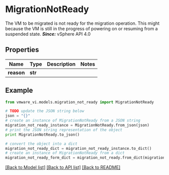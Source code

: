 # MigrationNotReady

The VM to be migrated is not ready for the migration operation.  This might because the VM is still in the progress of powering on or resuming from a suspended state.  ***Since:*** vSphere API 4.0 

## Properties
Name | Type | Description | Notes
------------ | ------------- | ------------- | -------------
**reason** | **str** |  | 

## Example

```python
from vmware_vi.models.migration_not_ready import MigrationNotReady

# TODO update the JSON string below
json = "{}"
# create an instance of MigrationNotReady from a JSON string
migration_not_ready_instance = MigrationNotReady.from_json(json)
# print the JSON string representation of the object
print MigrationNotReady.to_json()

# convert the object into a dict
migration_not_ready_dict = migration_not_ready_instance.to_dict()
# create an instance of MigrationNotReady from a dict
migration_not_ready_form_dict = migration_not_ready.from_dict(migration_not_ready_dict)
```
[[Back to Model list]](../README.md#documentation-for-models) [[Back to API list]](../README.md#documentation-for-api-endpoints) [[Back to README]](../README.md)


